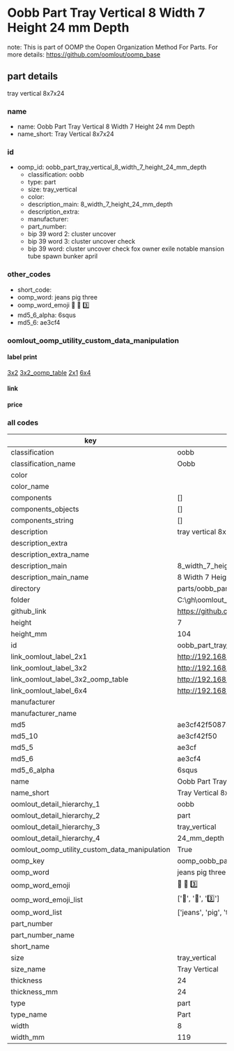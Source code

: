 # Oobb Part Tray Vertical 8 Width 7 Height 24 mm Depth  

note: This is part of OOMP the Oopen Organization Method For Parts. For more details: https://github.com/oomlout/oomp_base

##  part details
  



tray vertical 8x7x24



### name
* name: Oobb Part Tray Vertical 8 Width 7 Height 24 mm Depth
* name_short: Tray Vertical 8x7x24 
### id
* oomp_id: oobb_part_tray_vertical_8_width_7_height_24_mm_depth
  * classification: oobb
  * type: part
  * size: tray_vertical
  * color: 
  * description_main: 8_width_7_height_24_mm_depth
  * description_extra: 
  * manufacturer: 
  * part_number: 
  * bip 39 word 2: cluster uncover
  * bip 39 word 3: cluster uncover check
  * bip 39 word: cluster uncover check fox owner exile notable mansion tube spawn bunker april

### other_codes
* short_code: 
* oomp_word: jeans pig three
* oomp_word_emoji :jeans: :pig: :three:
* md5_6_alpha: 6squs
* md5_6: ae3cf4






### oomlout_oomp_utility_custom_data_manipulation
#### label print
[3x2](http://192.168.1.245:1112/?label=oomp%206squs)
[3x2_oomp_table](http://192.168.1.108:1112/?label=oomp%206squs)
[2x1](http://192.168.1.242:1112/?label=oomp%206squs)
[6x4](http://192.168.1.55:1112/?label=oomp%206squs)    

#### link

                              

#### price







### all codes 
| key | value |  
| --- | --- |  
| classification | oobb |  
| classification_name | Oobb |  
| color |  |  
| color_name |  |  
| components | [] |  
| components_objects | [] |  
| components_string | [] |  
| description | tray vertical 8x7x24 |  
| description_extra |  |  
| description_extra_name |  |  
| description_main | 8_width_7_height_24_mm_depth |  
| description_main_name | 8 Width 7 Height 24 mm Depth |  
| directory | parts/oobb_part_tray_vertical_8_width_7_height_24_mm_depth |  
| folder | C:\gh\oomlout_oobb_version_4_generated_parts\parts\oobb_part_tray_vertical_8_width_7_height_24_mm_depth |  
| github_link | https://github.com/oomlout/oomlout_oomp_part_src/tree/main/parts/oobb_part_tray_vertical_8_width_7_height_24_mm_depth |  
| height | 7 |  
| height_mm | 104 |  
| id | oobb_part_tray_vertical_8_width_7_height_24_mm_depth |  
| link_oomlout_label_2x1 | http://192.168.1.242:1112/?label=oomp%206squs |  
| link_oomlout_label_3x2 | http://192.168.1.245:1112/?label=oomp%206squs |  
| link_oomlout_label_3x2_oomp_table | http://192.168.1.108:1112/?label=oomp%206squs |  
| link_oomlout_label_6x4 | http://192.168.1.55:1112/?label=oomp%206squs |  
| manufacturer |  |  
| manufacturer_name |  |  
| md5 | ae3cf42f508752d13ecf15c44e3b2963 |  
| md5_10 | ae3cf42f50 |  
| md5_5 | ae3cf |  
| md5_6 | ae3cf4 |  
| md5_6_alpha | 6squs |  
| name | Oobb Part Tray Vertical 8 Width 7 Height 24 mm Depth |  
| name_short | Tray Vertical 8x7x24  |  
| oomlout_detail_hierarchy_1 | oobb |  
| oomlout_detail_hierarchy_2 | part |  
| oomlout_detail_hierarchy_3 | tray_vertical |  
| oomlout_detail_hierarchy_4 | 24_mm_depth |  
| oomlout_oomp_utility_custom_data_manipulation | True |  
| oomp_key | oomp_oobb_part_tray_vertical_8_width_7_height_24_mm_depth |  
| oomp_word | jeans pig three |  
| oomp_word_emoji | :jeans: :pig: :three: |  
| oomp_word_emoji_list | [':jeans:', ':pig:', ':three:'] |  
| oomp_word_list | ['jeans', 'pig', 'three'] |  
| part_number |  |  
| part_number_name |  |  
| short_name |  |  
| size | tray_vertical |  
| size_name | Tray Vertical |  
| thickness | 24 |  
| thickness_mm | 24 |  
| type | part |  
| type_name | Part |  
| width | 8 |  
| width_mm | 119 |  
